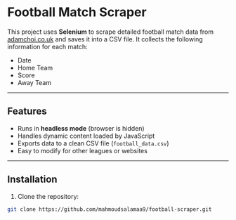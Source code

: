 # Football Match Scraper

This project uses **Selenium** to scrape detailed football match data from [adamchoi.co.uk](https://www.adamchoi.co.uk/overs/detailed) and saves it into a CSV file. It collects the following information for each match:

- Date  
- Home Team  
- Score  
- Away Team  

---

## Features

- Runs in **headless mode** (browser is hidden)  
- Handles dynamic content loaded by JavaScript  
- Exports data to a clean CSV file (`football_data.csv`)  
- Easy to modify for other leagues or websites  

---

## Installation

1. Clone the repository:

```bash
git clone https://github.com/mahmoudsalamaa9/football-scraper.git
